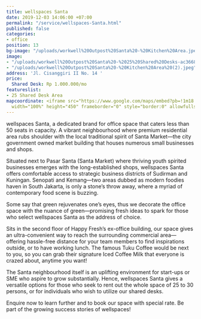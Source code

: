 ```yaml
---
title: wellspaces Santa
date: 2019-12-03 14:06:00 +07:00
permalink: "/service/wellspaces-Santa.html"
published: false
categories:
- office
position: 13
bg-image: "/uploads/workwell%20Outpost%20Santa%20-%20Kitchen%20Area.jpeg"
image:
- "/uploads/workwell%20Outpost%20Santa%20-%2025%20Shared%20Desks-ac3668.jpeg"
- "/uploads/workwell%20Outpost%20Santa%20-%20Kitchen%20Area%20(2).jpeg"
address: 'Jl. Cisanggiri II No. 14 '
price:
  Shared Desk: Rp 1.000.000/mo
featureslist:
- 25 Shared Desk Area
mapcoordinate: <iframe src="https://www.google.com/maps/embed?pb=!1m18!1m12!1m3!1d3966.178042714548!2d106.81054095008983!3d-6.240250562820628!2m3!1f0!2f0!3f0!3m2!1i1024!2i768!4f13.1!3m3!1m2!1s0x2e69f160da132cb5%3A0x697c994aef251890!2sJl.+Cisanggiri+II+No.14%2C+Petogogan%2C+Kby.+Baru%2C+Kota+Jakarta+Selatan%2C+Daerah+Khusus+Ibukota+Jakarta+12170!5e0!3m2!1sen!2sid!4v1526527296375"
  width="100%" height="450" frameborder="0" style="border:0" allowfullscreen></iframe>
---
```


wellspaces Santa, a dedicated brand for office space that caters less than 50 seats in capacity. A vibrant neighbourhood where premium residential area rubs shoulder with the local traditional spirit of Santa Market—the city government owned market building that houses numerous small businesses and shops.

Situated next to Pasar Santa (Santa Market) where thriving youth spirited businesses emerges with the long-established shops, wellspaces Santa offers comfortable access to strategic business districts of Sudirman and Kuningan. Senopati and Kemang—two areas dubbed as modern foodies haven in South Jakarta, is only a stone’s throw away, where a myriad of contemporary food scene is buzzing.

Some say that green rejuvenates one’s eyes, thus we decorate the office space with the nuance of green—promising fresh ideas to spark for those who select wellspaces Santa as the address of choice.

Sits in the second floor of Happy Fresh’s ex-office building, our space gives an ultra-convenient way to reach the surrounding commercial area—offering hassle-free distance for your team members to find inspirations outside, or to have working lunch. The famous Tuku Coffee would be next to you, so you can grab their signature Iced Coffee Milk that everyone is crazed about, anytime you want!

The Santa neighbourhood itself is an uplifting environment for start-ups or SME who aspire to grow substantially. Hence, wellspaces Santa gives a versatile options for those who seek to rent out the whole space of 25 to 30 persons, or for individuals who wish to utilize our shared desks.

Enquire now to learn further and to book our space with special rate. Be part of the growing success stories of wellspaces!

